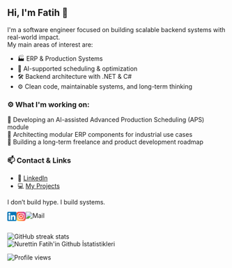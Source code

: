 [//]:[![MasterHead](https://avatars.githubusercontent.com/u/43918312?s=400&u=fa5b2a6b55e77cea7e4f7235bbfedb54eae55490&v=4)](https://github.com/nfatihakkin)
## Hi, I'm Fatih 👋

I'm a software engineer focused on building scalable backend systems with real-world impact.  
My main areas of interest are:

- 🏭 ERP & Production Systems
- 🧠 AI-supported scheduling & optimization
- 🛠️ Backend architecture with .NET & C#
- ⚙️ Clean code, maintainable systems, and long-term thinking

### ⚙️ What I'm working on:
🔹 Developing an AI-assisted Advanced Production Scheduling (APS) module  
🔹 Architecting modular ERP components for industrial use cases  
🔹 Building a long-term freelance and product development roadmap


### 📫 Contact & Links

- 💼 [LinkedIn](https://www.linkedin.com/in/nfatihakkin/)
- 💻 [My Projects](https://github.com/nfatihakkin?tab=repositories)

I don’t build hype. I build systems.
<p>
<a href="https://www.linkedin.com/in/nfatihakkin/"><img align="left" src="https://github.com/nfatihakkin/nfatihakkin/blob/main/images/linkedin.png" alt="LinkedIn" width="21px"/></a>
<a href="https://www.instagram.com/nfatihakkin/"><img align="left" src="https://github.com/nfatihakkin/nfatihakkin/blob/main/images/instagram.png" alt="Instagram" width="21px"/></a>
<a href="mailto:nfatihakkin@gmail.com"><img align="left" src="https://img.shields.io/badge/gmail-%23DD0031.svg?&style=for-the-badge&logo=gmail&logoColor=white" alt="Mail" height="21px" /></a>
</p>
<br /><br />


![GitHub streak stats](https://github-readme-streak-stats.herokuapp.com/?user=nfatihakkin)  
![Nurettin Fatih'in Github İstatistikleri](https://github-readme-stats.vercel.app/api?username=nfatihakkin&hide=contribs,prs)

![Profile views](https://gpvc.arturio.dev/nfatihakkin)  
<!--
**nfatihakkin/nfatihakkin** is a ✨ _special_ ✨ repository because its `README.md` (this file) appears on your GitHub profile.

Here are some ideas to get you started:

- 🔭 I’m currently working on ...
- 🌱 I’m currently learning ...
- 👯 I’m looking to collaborate on ...
- 🤔 I’m looking for help with ...
- 💬 Ask me about ...
- 📫 How to reach me: ...
- 😄 Pronouns: ...
- ⚡ Fun fact: ...
-->

